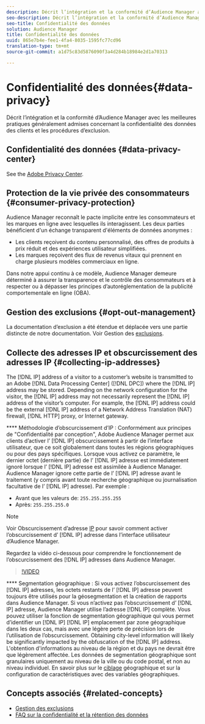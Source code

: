 ```yaml
---
description: Décrit l’intégration et la conformité d’Audience Manager avec les meilleures pratiques généralement admises concernant la confidentialité des données des clients et les procédures d’exclusion.
seo-description: Décrit l’intégration et la conformité d’Audience Manager avec les meilleures pratiques généralement admises concernant la confidentialité des données des clients et les procédures d’exclusion.
seo-title: Confidentialité des données
solution: Audience Manager
title: Confidentialité des données
uuid: 865e7b4e-fee1-4fa4-8035-1595fc77cd96
translation-type: tm+mt
source-git-commit: a1d75c83d5876090f3a4d284b18984e2d1a70313

---
```



# Confidentialité des données{#data-privacy}

Décrit l’intégration et la conformité d’Audience Manager avec les meilleures pratiques généralement admises concernant la confidentialité des données des clients et les procédures d’exclusion.

## Confidentialité des données {#data-privacy-center}

See the [Adobe Privacy Center](https://www.adobe.com/privacy/opt-out.html).

## Protection de la vie privée des consommateurs {#consumer-privacy-protection}

Audience Manager reconnaît le pacte implicite entre les consommateurs et les marques en ligne avec lesquelles ils interagissent. Les deux parties bénéficient d'un échange transparent d'éléments de données anonymes :

* Les clients reçoivent du contenu personnalisé, des offres de produits à prix réduit et des expériences utilisateur simplifiées.
* Les marques reçoivent des flux de revenus vitaux qui prennent en charge plusieurs modèles commerciaux en ligne.

Dans notre appui continu à ce modèle, Audience Manager demeure déterminé à assurer la transparence et le contrôle des consommateurs et à respecter ou à dépasser les principes d’autoréglementation de la publicité comportementale en ligne (OBA).

## Gestion des exclusions {#opt-out-management}

La documentation d’exclusion a été étendue et déplacée vers une partie distincte de notre documentation. Voir Gestion des [exclusions](../../overview/data-security-and-privacy/opt-out-management.md).

<!-- 

<p>  </p>
<table id="table_A1FF33B328BD451FAFF6C6B8422F928B"> 
 <tgroup cols="2">
  <colspec colnum="1" colname="col1" colwidth="1.00*" />
  <colspec colnum="2" colname="col2" colwidth="2.74*" />
  <thead> 
   <tr> 
    <th colname="col1" class="entry"> Opt-Out For </th> 
    <th colname="col2" class="entry"> Description </th> 
   </tr>
  </thead> 
  <tbody> 
   <tr> 
    <td colname="col1"> <p>Adobe Experience Cloud </p> </td> 
    <td colname="col2"> <p>The <a href="https://www.adobe.com/privacy/opt-out.html#customeruse" format="http" scope="external"> Your Privacy Choices page</a> provides 1-click features that let you control and opt-out of data collection by the Adobe Experience Cloud advertising solutions (including Audience Manager). Specifically, see the <a href="https://www.adobe.com/privacy/opt-out.html#customeruse" format="http" scope="external"> business customer section</a> of the Privacy Choices page. </p> </td> 
   </tr> 
   <tr> 
    <td colname="col1"> <p>Browsers that do not support third-party cookies </p> </td> 
    <td colname="col2"> <p>See <a href="../../features/declared-ids.md#declared-id-targeting"> Declared ID Targeting</a>. </p> </td> 
   </tr> 
   <tr> 
    <td colname="col1"> <p>Mobile devices </p> </td> 
    <td colname="col2"> <p>See the opt-out and privacy settings for: </p> <p> 
      <ul id="ul_86EFAB879215403D937B5148C26A41D9"> 
       <li id="li_C0B544E8F4FE473B94A5436D3A60BDB1"><a href="https://marketing.adobe.com/resources/help/en_US/mobile/android/privacy.html" format="https" scope="external"> Android devices</a> </li> 
       <li id="li_26C787BAB729499A9FEDF055E9AB0637"><a href="https://marketing.adobe.com/resources/help/en_US/mobile/ios/privacy.html" format="https" scope="external"> iOS devices</a> </li> 
      </ul> </p> </td> 
   </tr> 
  </tbody> 
 </tgroup> 
</table>

 -->

## Collecte des adresses IP et obscurcissement des adresses IP {#collecting-ip-addresses}

<!-- 

Adobe has enabled processes and offers settings that allow customers to use Audience Manager in compliance with applicable data privacy laws.

-->

The [!DNL IP] address of a visitor to a customer’s website is transmitted to an Adobe [!DNL Data Processing Center] ([!DNL DPC]) where the [!DNL IP] address may be stored. Depending on the network configuration for the visitor, the [!DNL IP] address may not necessarily represent the [!DNL IP] address of the visitor’s computer. For example, the [!DNL IP] address could be the external [!DNL IP] address of a Network Address Translation (NAT) firewall, [!DNL HTTP] proxy, or Internet gateway.

**** Méthodologie d’obscurcissement d’IP : Conformément aux principes de "Confidentialité par conception", Adobe Audience Manager permet aux clients d’activer l’ [!DNL IP] obscurcissement à partir de l’interface utilisateur, que ce soit globalement dans toutes les régions géographiques ou pour des pays spécifiques. Lorsque vous activez ce paramètre, le dernier octet (dernière partie) de l’ [!DNL IP] adresse est immédiatement ignoré lorsque l’ [!DNL IP] adresse est assimilée à Audience Manager. Audience Manager ignore cette partie de l’ [!DNL IP] adresse avant le traitement (y compris avant toute recherche géographique ou journalisation facultative de l’ [!DNL IP] adresse). Par exemple :

* Avant que les valeurs de: `255.255.255.255`
* Après: `255.255.255.0`

>[!NOTE]
>
>Voir Obscurcissement d’adresse [IP](/help/using/features/administration/ip-obfuscation.md) pour savoir comment activer l’obscurcissement d’ [!DNL IP] adresse dans l’interface utilisateur d’Audience Manager.

Regardez la vidéo ci-dessous pour comprendre le fonctionnement de l’obscurcissement des [!DNL IP] adresses dans Audience Manager.

>[!VIDEO](https://video.tv.adobe.com/v/27218/?captions=fre_fr)

**** Segmentation géographique : Si vous activez l’obscurcissement des [!DNL IP] adresses, les octets restants de l’ [!DNL IP] adresse peuvent toujours être utilisés pour la géosegmentation et la création de rapports dans Audience Manager. Si vous n’activez pas l’obscurcissement d’ [!DNL IP] adresse, Audience Manager utilise l’adresse [!DNL IP] complète. Vous pouvez utiliser la fonction de segmentation géographique qui vous permet d’identifier un [!DNL IP] [!DNL IP] emplacement par zone géographique dans les deux cas, mais avec une légère perte de précision lors de l’utilisation de l’obscurcissement. Obtaining city-level information will likely be significantly impacted by the obfuscation of the [!DNL IP] address. L'obtention d'informations au niveau de la région et du pays ne devrait être que légèrement affectée. Les données de segmentation géographique sont granulaires uniquement au niveau de la ville ou du code postal, et non au niveau individuel. En savoir plus sur le [ciblage](/help/using/features/traits/trait-geotarget-keys.md) géographique et sur la configuration de caractéristiques avec des variables géographiques.

## Concepts associés {#related-concepts}

* [Gestion des exclusions](/help/using/overview/data-security-and-privacy/opt-out-management.md)
* [FAQ sur la confidentialité et la rétention des données](/help/using/faq/faq-privacy.md)